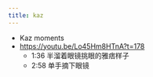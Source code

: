 ```yaml
---
title: kaz
---
```


- Kaz moments
- https://youtu.be/Lo45Hm8HTnA?t=178
	- 1:36 半溜着眼镜挑眼的雅痞样子
	- 2:58 单手摘下眼镜
